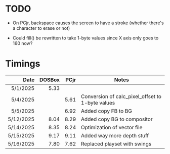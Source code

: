 # TODO

- On PCjr, backspace causes the screen to have a stroke (whether there's a character to erase or not)

- Could fill() be rewritten to take 1-byte values since X axis only goes to 160 now?

# Timings

|      Date | DOSBox | PCjr | Notes                                            |
| --------: | -----: | ---: | ------------------------------------------------ |
|  5/1/2025 |   5.33 |      |                                                  |
|  5/4/2025 |        | 5.61 | Conversion of calc_pixel_offset to 1-byte values |
|  5/5/2025 |        | 6.92 | Added copy FB to BG                              |
| 5/12/2025 |   8.04 | 8.29 | Added copy BG to compositor                      |
| 5/14/2025 |   8.35 | 8.24 | Optimization of vector file                      |
| 5/15/2025 |   9.17 | 9.11 | Added way more depth stuff                       |
| 5/16/2025 |   7.80 | 7.62 | Replaced playset with swings                     |
